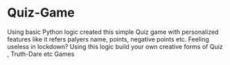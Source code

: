 # Quiz-Game
Using basic Python logic created this simple Quiz game with personalized features like it refers palyers name, points, negative points etc.
Feeling useless in lockdown?
Using this logic build your own creative forms of Quiz , Truth-Dare etc Games


